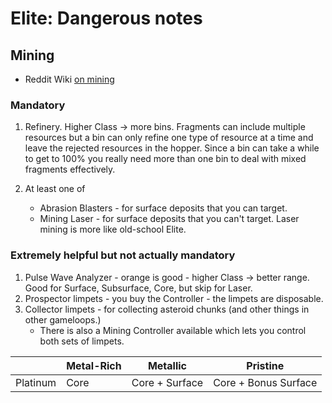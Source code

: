 # Elite: Dangerous notes

## Mining

 - Reddit Wiki [on mining](https://www.reddit.com/r/EliteMiners/wiki/mininglocations/)

### Mandatory
1. Refinery. Higher Class -> more bins. Fragments can include multiple resources but a bin can only refine one type of resource at a time and leave the rejected resources in the hopper. Since a bin can take a while to get to 100% you really need more than one bin to deal with mixed fragments effectively.

2. At least one of
   - Abrasion Blasters - for surface deposits that you can target.
   - Mining Laser - for surface deposits that you can't target. Laser mining is more like old-school Elite.

### Extremely helpful but not actually mandatory

1. Pulse Wave Analyzer - orange is good - higher Class -> better range. Good for Surface, Subsurface, Core, but skip for Laser.
1. Prospector limpets - you buy the Controller - the limpets are disposable.
1. Collector limpets - for collecting asteroid chunks (and other things in other gameloops.)
   - There is also a Mining Controller available which lets you control both sets of limpets.


| | Metal-Rich | Metallic | Pristine |
| --- | --- | --- | --- |
| Platinum | Core | Core + Surface | Core + Bonus Surface |
